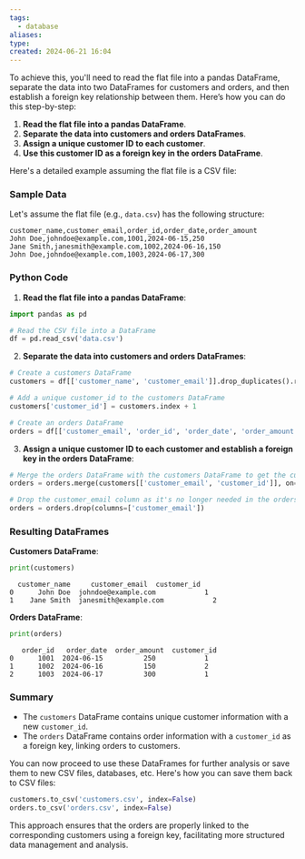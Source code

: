 ```yaml
---
tags:
  - database
aliases: 
type: 
created: 2024-06-21 16:04
---
```

To achieve this, you'll need to read the flat file into a pandas DataFrame, separate the data into two DataFrames for customers and orders, and then establish a foreign key relationship between them. Here’s how you can do this step-by-step:

1. **Read the flat file into a pandas DataFrame**.
2. **Separate the data into customers and orders DataFrames**.
3. **Assign a unique customer ID to each customer**.
4. **Use this customer ID as a foreign key in the orders DataFrame**.

Here's a detailed example assuming the flat file is a CSV file:

### Sample Data

Let's assume the flat file (e.g., `data.csv`) has the following structure:

```csv
customer_name,customer_email,order_id,order_date,order_amount
John Doe,johndoe@example.com,1001,2024-06-15,250
Jane Smith,janesmith@example.com,1002,2024-06-16,150
John Doe,johndoe@example.com,1003,2024-06-17,300
```

### Python Code

1. **Read the flat file into a pandas DataFrame**:

```python
import pandas as pd

# Read the CSV file into a DataFrame
df = pd.read_csv('data.csv')
```

2. **Separate the data into customers and orders DataFrames**:

```python
# Create a customers DataFrame
customers = df[['customer_name', 'customer_email']].drop_duplicates().reset_index(drop=True)

# Add a unique customer_id to the customers DataFrame
customers['customer_id'] = customers.index + 1

# Create an orders DataFrame
orders = df[['customer_email', 'order_id', 'order_date', 'order_amount']]
```

3. **Assign a unique customer ID to each customer and establish a foreign key in the orders DataFrame**:

```python
# Merge the orders DataFrame with the customers DataFrame to get the customer_id
orders = orders.merge(customers[['customer_email', 'customer_id']], on='customer_email', how='left')

# Drop the customer_email column as it's no longer needed in the orders DataFrame
orders = orders.drop(columns=['customer_email'])
```

### Resulting DataFrames

**Customers DataFrame**:

```python
print(customers)
```

```
  customer_name     customer_email  customer_id
0      John Doe  johndoe@example.com            1
1    Jane Smith  janesmith@example.com            2
```

**Orders DataFrame**:

```python
print(orders)
```

```
   order_id   order_date  order_amount  customer_id
0      1001  2024-06-15          250            1
1      1002  2024-06-16          150            2
2      1003  2024-06-17          300            1
```

### Summary

- The `customers` DataFrame contains unique customer information with a new `customer_id`.
- The `orders` DataFrame contains order information with a `customer_id` as a foreign key, linking orders to customers.

You can now proceed to use these DataFrames for further analysis or save them to new CSV files, databases, etc. Here's how you can save them back to CSV files:

```python
customers.to_csv('customers.csv', index=False)
orders.to_csv('orders.csv', index=False)
```

This approach ensures that the orders are properly linked to the corresponding customers using a foreign key, facilitating more structured data management and analysis.